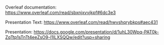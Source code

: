 Overleaf documentation: https://www.overleaf.com/read/sbxnjxvvjkpf#6dc3e3


Presentation Text: https://www.overleaf.com/read/hwvshqrybkps#aec431


Presentation: https://docs.google.com/presentation/d/1uhL30Wpq-PAT0k-ZqTtp1sTnTt4eeZsO9-l1ILXSQQw/edit?usp=sharing
